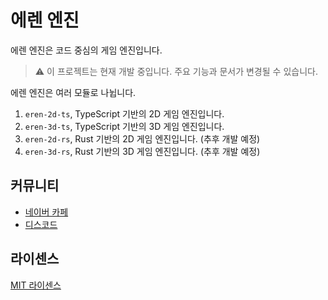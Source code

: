 # 에렌 엔진
에렌 엔진은 코드 중심의 게임 엔진입니다.

> ⚠️ 이 프로젝트는 현재 개발 중입니다. 주요 기능과 문서가 변경될 수 있습니다.

에렌 엔진은 여러 모듈로 나뉩니다.

1. `eren-2d-ts`, TypeScript 기반의 2D 게임 엔진입니다.
2. `eren-3d-ts`, TypeScript 기반의 3D 게임 엔진입니다.
3. `eren-2d-rs`, Rust 기반의 2D 게임 엔진입니다. (추후 개발 예정)
4. `eren-3d-rs`, Rust 기반의 3D 게임 엔진입니다. (추후 개발 예정)

## 커뮤니티
- [네이버 카페](https://cafe.naver.com/erenengine)
- [디스코드](https://discord.gg/VyeJKK4c7J)

## 라이센스
[MIT 라이센스](LICENSE)